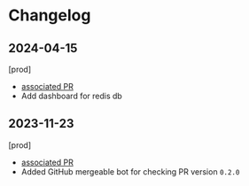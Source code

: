 # Changelog

## 2024-04-15

[prod]

- [associated PR](https://github.com/saritasa-nest/saritasa-devops-grafana-dashboards/pull/11)
- Add dashboard for redis db


## 2023-11-23

[prod]

- [associated PR](https://github.com/saritasa-nest/saritasa-devops-grafana-dashboards/pull/3)
- Added GitHub mergeable bot for checking PR  version `0.2.0`
